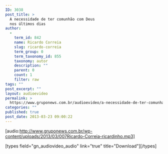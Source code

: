 ```yaml
---
ID: 3038
post_title: >
  A necessidade de ter comunhão com Deus
  nos últimos dias
author:
  - 
    term_id: 842
    name: Ricardo Correia
    slug: ricardo-correia
    term_group: 0
    term_taxonomy_id: 855
    taxonomy: autor
    description: ""
    parent: 0
    count: 1
    filter: raw
tags: ""
post_excerpt: ""
layout: audioevideo
permalink: >
  https://www.gruponews.com.br/audioevideo/a-necessidade-de-ter-comunhao-com-deus-nos-ultimos-dias
categories: ""
published: true
post_date: 2013-03-23 09:00:22
---
```

[audio:http://www.gruponews.com.br/wp-content/uploads/2013/03/007Ricardo-Correia-ricardinho.mp3]

[types field="gn_audiovideo_audio" link="true" title="Download"][/types]